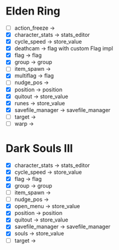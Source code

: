 # Elden Ring

- [ ] action_freeze ->
- [x] character_stats -> stats_editor
- [x] cycle_speed -> store_value
- [x] deathcam -> flag with custom Flag impl
- [x] flag -> flag
- [x] group -> group
- [ ] item_spawn ->
- [x] multiflag -> flag
- [ ] nudge_pos ->
- [x] position -> position
- [x] quitout -> store_value
- [x] runes -> store_value
- [x] savefile_manager -> savefile_manager
- [ ] target ->
- [ ] warp ->

# Dark Souls III

- [x] character_stats -> stats_editor
- [x] cycle_speed -> store_value
- [x] flag -> flag
- [x] group -> group
- [ ] item_spawn ->
- [ ] nudge_pos ->
- [x] open_menu -> store_value
- [x] position -> position
- [x] quitout -> store_value
- [x] savefile_manager -> savefile_manager
- [x] souls -> store_value
- [ ] target -> 
